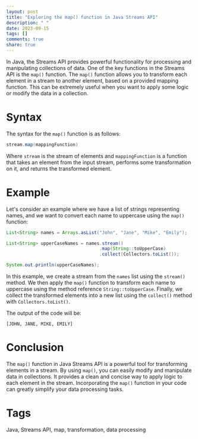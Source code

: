 ```yaml
---
layout: post
title: "Exploring the map() function in Java Streams API"
description: " "
date: 2023-09-15
tags: []
comments: true
share: true
---
```


In Java, the Streams API provides powerful functionality for processing and manipulating collections of data. One of the key functions in the Streams API is the `map()` function. The `map()` function allows you to transform each element in a stream to another element, based on a provided mapping function. This can be extremely useful when you want to apply some logic or modify the data in a collection.

# Syntax

The syntax for the `map()` function is as follows:

```java
stream.map(mappingFunction)
```

Where `stream` is the stream of elements and `mappingFunction` is a function that takes an element from the input stream, performs some transformation on it, and returns the transformed element.

# Example

Let's consider an example where we have a list of strings representing names, and we want to convert each name to uppercase using the `map()` function:

```java
List<String> names = Arrays.asList("John", "Jane", "Mike", "Emily");

List<String> upperCaseNames = names.stream()
                                   .map(String::toUpperCase)
                                   .collect(Collectors.toList());

System.out.println(upperCaseNames);
```

In this example, we create a stream from the `names` list using the `stream()` method. We then apply the `map()` function to transform each name to uppercase using the method reference `String::toUpperCase`. Finally, we collect the transformed elements into a new list using the `collect()` method with `Collectors.toList()`.

The output of the code will be:

```
[JOHN, JANE, MIKE, EMILY]
```

# Conclusion

The `map()` function in Java Streams API is a powerful tool for transforming elements in a stream. By using `map()`, you can easily modify and manipulate data in collections. It provides a clean and concise way to apply logic to each element in the stream. Incorporating the `map()` function in your code can greatly simplify your data processing tasks.

# Tags

Java, Streams API, map, transformation, data processing